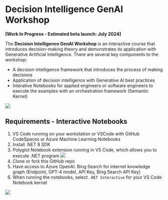 # Decision Intelligence GenAI Workshop

**[Work In Progress - Estimated beta launch: July 2024]**

The **Decision Intelligence GenAI Workshop** is an interactive course that introduces decision-making theory and demonstrates its application with Generative Artificial Intelligence. There are several key components to the workshop:  
* A decision intelligence framework that introduces the process of making decisions
* Application of decision intelligence with Generative AI best practices  
* Interative Notebooks for applied engineers or software engineers to execute the examples with an orchestration framework (Semantic Kernel)  
  
![](https://raw.githubusercontent.com/bartczernicki/DecisionIntelligence.GenAI.Workshop/main/Images/DdecisionIntelligence2.png)

## Requirements - Interactive Notebooks

1. VS Code running on your workstation or VSCode with GitHub CodeSpaces or Azure Machine Learning Notebooks  
2. Install .NET 8 SDK  
3. Polyglot Notebook extension running in VS Code, which allows you to execute .NET program
![](https://user-images.githubusercontent.com/547415/224161370-1c628967-ae0e-42b2-9c64-e3c1d7756f0b.png)
4. Clone or fork this GitHub repo  
5. Have access to Azure OpenAI. Bing Search for internet knowledge graph (Endpoint, GPT-4 model, API Key, Bing Search API Key)  
6. When running the notebooks, select `.NET Interactive` for your VS Code Notebook kernel  

![](https://user-images.githubusercontent.com/19276747/222540791-a054da73-a111-454f-9e93-251d620a0c2d.png)

